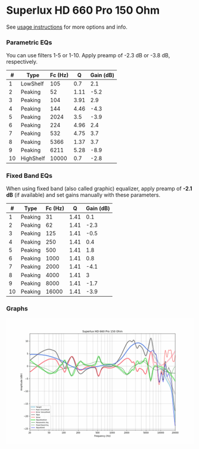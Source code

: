 # Superlux HD 660 Pro 150 Ohm
See [usage instructions](https://github.com/jaakkopasanen/AutoEq#usage) for more options and info.

### Parametric EQs
You can use filters 1-5 or 1-10. Apply preamp of -2.3 dB or -3.8 dB, respectively.

|   # | Type      |   Fc (Hz) |    Q |   Gain (dB) |
|-----|-----------|-----------|------|-------------|
|   1 | LowShelf  |       105 | 0.7  |         2.1 |
|   2 | Peaking   |        52 | 1.11 |        -5.2 |
|   3 | Peaking   |       104 | 3.91 |         2.9 |
|   4 | Peaking   |       144 | 4.46 |        -4.3 |
|   5 | Peaking   |      2024 | 3.5  |        -3.9 |
|   6 | Peaking   |       224 | 4.96 |         2.4 |
|   7 | Peaking   |       532 | 4.75 |         3.7 |
|   8 | Peaking   |      5366 | 1.37 |         3.7 |
|   9 | Peaking   |      6211 | 5.28 |        -8.9 |
|  10 | HighShelf |     10000 | 0.7  |        -2.8 |

### Fixed Band EQs
When using fixed band (also called graphic) equalizer, apply preamp of **-2.1 dB** (if available) and set gains manually with these parameters.

|   # | Type    |   Fc (Hz) |    Q |   Gain (dB) |
|-----|---------|-----------|------|-------------|
|   1 | Peaking |        31 | 1.41 |         0.1 |
|   2 | Peaking |        62 | 1.41 |        -2.3 |
|   3 | Peaking |       125 | 1.41 |        -0.5 |
|   4 | Peaking |       250 | 1.41 |         0.4 |
|   5 | Peaking |       500 | 1.41 |         1.8 |
|   6 | Peaking |      1000 | 1.41 |         0.8 |
|   7 | Peaking |      2000 | 1.41 |        -4.1 |
|   8 | Peaking |      4000 | 1.41 |         3   |
|   9 | Peaking |      8000 | 1.41 |        -1.7 |
|  10 | Peaking |     16000 | 1.41 |        -3.9 |

### Graphs
![](./Superlux%20HD%20660%20Pro%20150%20Ohm.png)
